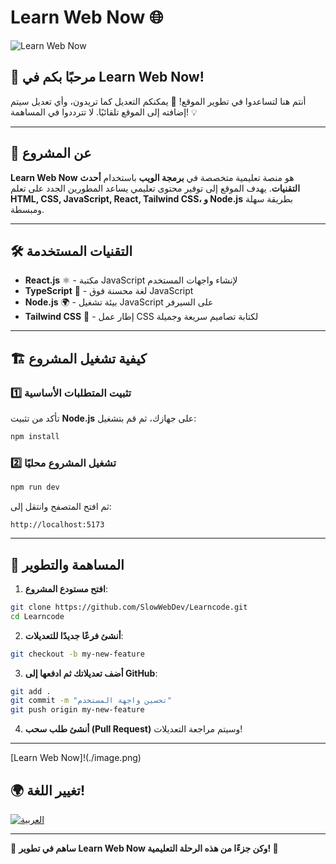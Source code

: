 # Learn Web Now 🌐

![Learn Web Now](https://imgur.com/a/rSMD0o5)

## 🚀 مرحبًا بكم في Learn Web Now!

أنتم هنا لتساعدوا في تطوير الموقع! 🎉 يمكنكم التعديل كما تريدون، وأي تعديل سيتم إضافته إلى الموقع تلقائيًا. لا تترددوا في المساهمة! 💡

---

## 📖 عن المشروع
**Learn Web Now** هو منصة تعليمية متخصصة في **برمجة الويب** باستخدام **أحدث التقنيات**. يهدف الموقع إلى توفير محتوى تعليمي يساعد المطورين الجدد على تعلم **HTML, CSS, JavaScript, React, Tailwind CSS، و Node.js** بطريقة سهلة ومبسطة.

---

## 🛠️ التقنيات المستخدمة
- **React.js** ⚛️ - مكتبة JavaScript لإنشاء واجهات المستخدم
- **TypeScript** 📝 - لغة محسنة فوق JavaScript
- **Node.js** 🌍 - بيئة تشغيل JavaScript على السيرفر
- **Tailwind CSS** 🎨 - إطار عمل CSS لكتابة تصاميم سريعة وجميلة

---

## 🏗️ كيفية تشغيل المشروع

### 1️⃣ تثبيت المتطلبات الأساسية
تأكد من تثبيت **Node.js** على جهازك، ثم قم بتشغيل:
```sh
npm install
```

### 2️⃣ تشغيل المشروع محليًا
```sh
npm run dev
```
ثم افتح المتصفح وانتقل إلى:
```
http://localhost:5173
```

---

## 🔄 المساهمة والتطوير
1. **افتح مستودع المشروع**:
```sh
git clone https://github.com/SlowWebDev/Learncode.git
cd Learncode
```
2. **أنشئ فرعًا جديدًا للتعديلات**:
```sh
git checkout -b my-new-feature
```
3. **أضف تعديلاتك ثم ادفعها إلى GitHub**:
```sh
git add .
git commit -m "تحسين واجهة المستخدم"
git push origin my-new-feature
```
4. **أنشئ طلب سحب (Pull Request)** وسيتم مراجعة التعديلات!

---
[Learn Web Now]!(./image.png)
## 🌍 تغيير اللغة!

[![العربية](https://img.shields.io/badge/اللغة-العربية-green)](README.md)

---

🎯 **ساهم في تطوير Learn Web Now وكن جزءًا من هذه الرحلة التعليمية! 🚀**
